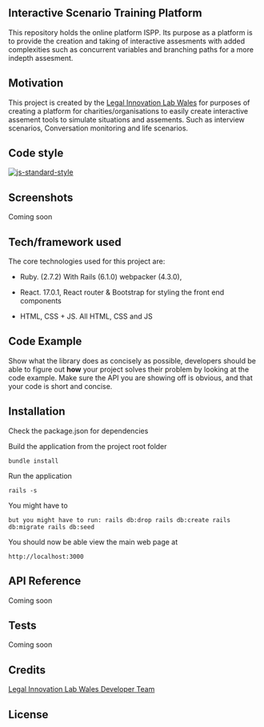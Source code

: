 ## Interactive Scenario Training Platform 
This repository holds the online platform ISPP. Its purpose as a platform is to provide the creation and taking of interactive assesments with added complexities such as concurrent variables and branching paths for a more indepth assesment.

## Motivation
This project is created by the [Legal Innovation Lab Wales](https://legaltech.wales/) for purposes of creating a platform for charities/organisations to easily create interactive assement tools to simulate situations and assements. Such as interview scenarios, Conversation monitoring and life scenarios.

## Code style
[![js-standard-style](https://img.shields.io/badge/code%20style-standard-brightgreen.svg?style=flat)](https://github.com/airbnb/ruby)

## Screenshots
Coming soon

## Tech/framework used
The core technologies used for this project are:
* Ruby. (2.7.2) With Rails (6.1.0) webpacker (4.3.0), 

* React. 17.0.1, React router & Bootstrap for styling the front end components

* HTML, CSS + JS. All HTML, CSS and JS

## Code Example
Show what the library does as concisely as possible, developers should be able to figure out **how** your project solves their problem by looking at the code example. Make sure the API you are showing off is obvious, and that your code is short and concise.

## Installation
Check the package.json for dependencies

Build the application from the project root folder

``bundle install``

Run the application

``rails -s``

You might have to 

``but you might have to run:
rails db:drop
rails db:create
rails db:migrate
rails db:seed``

You should now be able view the main web page at 

``http://localhost:3000``

## API Reference

Coming soon

## Tests
Coming soon

## Credits
[Legal Innovation Lab Wales Developer Team](https://legaltech.wales/)

## License

